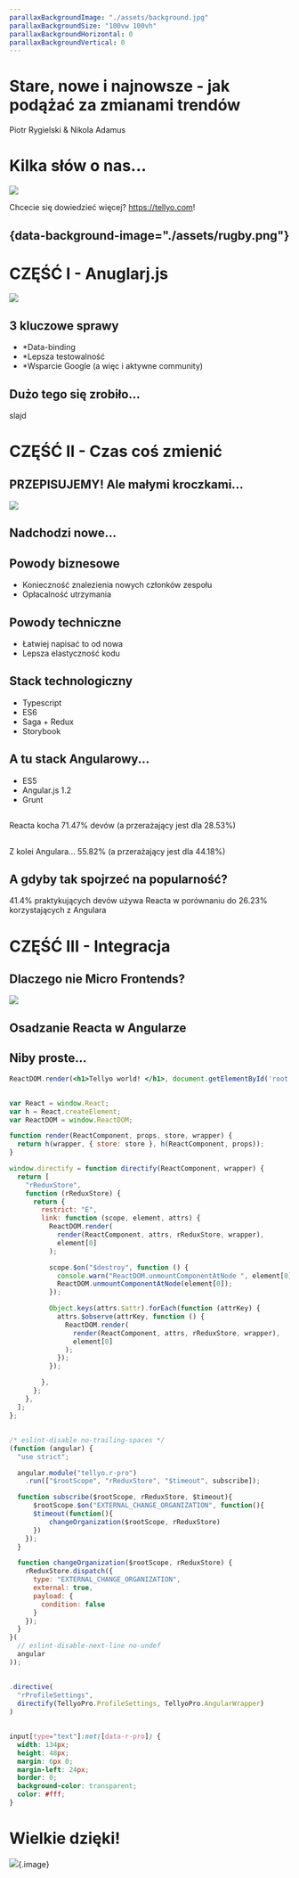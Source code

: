 ```yaml
---
parallaxBackgroundImage: "./assets/background.jpg"
parallaxBackgroundSize: "100vw 100vh"
parallaxBackgroundHorizontal: 0
parallaxBackgroundVertical: 0
---
```


# Stare, nowe i najnowsze - jak podążać za zmianami trendów

Piotr Rygielski & Nikola Adamus

# Kilka słów o nas...

![](assets/signet-logo.png)

Chcecie się dowiedzieć więcej? https://tellyo.com!

## {data-background-image="./assets/rugby.png"}

# CZĘŚĆ I - Anuglarj.js

![](assets/meme.jpg)

## 3 kluczowe sprawy

* *Data-binding
* *Lepsza testowalność
* *Wsparcie Google (a więc i aktywne community)

## Dużo tego się zrobiło...

slajd

# CZĘŚĆ II - Czas coś zmienić

## PRZEPISUJEMY! Ale małymi kroczkami...

![](assets/refactoring.gif)

## Nadchodzi nowe...

## Powody biznesowe

* Konieczność znalezienia nowych członków zespołu
* Opłacalność utrzymania


## Powody techniczne

* Łatwiej napisać to od nowa
* Lepsza elastyczność kodu

## Stack technologiczny

* Typescript
* ES6
* Saga + Redux
* Storybook

## A tu stack Angularowy...

* ES5
* Angular.js 1.2
* Grunt

##

Reacta kocha 71.47% devów (a przerażający jest dla 28.53%)

##

Z kolei Angulara... 55.82% (a przerażający jest dla 44.18%)

## A gdyby tak spojrzeć na popularność?

41.4% praktykujących devów używa Reacta w porównaniu do 26.23% korzystających z Angulara

# CZĘŚĆ III - Integracja

## Dlaczego nie Micro Frontends?

![](assets/microf.png)

## Osadzanie Reacta w Angularze

## Niby proste...

```jsx
ReactDOM.render(<h1>Tellyo world! </h1>, document.getElementById('root'));
```

##

```jsx
var React = window.React;
var h = React.createElement;
var ReactDOM = window.ReactDOM;

function render(ReactComponent, props, store, wrapper) {
  return h(wrapper, { store: store }, h(ReactComponent, props));
}

window.directify = function directify(ReactComponent, wrapper) {
  return [
    "rReduxStore",
    function (rReduxStore) {
      return {
        restrict: "E",
        link: function (scope, element, attrs) {
          ReactDOM.render(
            render(ReactComponent, attrs, rReduxStore, wrapper),
            element[0]
          );

          scope.$on("$destroy", function () {
            console.warn("ReactDOM.unmountComponentAtNode ", element[0]); // to można skasować ;-)
            ReactDOM.unmountComponentAtNode(element[0]);
          });

          Object.keys(attrs.$attr).forEach(function (attrKey) {
            attrs.$observe(attrKey, function () {
              ReactDOM.render(
                render(ReactComponent, attrs, rReduxStore, wrapper),
                element[0]
              );
            });
          });

        },
      };
    },
  ];
};
```

##

```js
/* eslint-disable no-trailing-spaces */
(function (angular) {
  "use strict";

  angular.module("tellyo.r-pro")
    .run(["$rootScope", "rReduxStore", "$timeout", subscribe]);

  function subscribe($rootScope, rReduxStore, $timeout){
      $rootScope.$on("EXTERNAL_CHANGE_ORGANIZATION", function(){
      $timeout(function(){
          changeOrganization($rootScope, rReduxStore)
      })
    });
  }

  function changeOrganization($rootScope, rReduxStore) {
    rReduxStore.dispatch({
      type: "EXTERNAL_CHANGE_ORGANIZATION",
      external: true,
      payload: {
        condition: false
      }
    });
  }
}(
  // eslint-disable-next-line no-undef
  angular
));
```

##

```js
.directive(
  "rProfileSettings",
  directify(TellyoPro.ProfileSettings, TellyoPro.AngularWrapper)
)
```

##


```css
input[type="text"]:not([data-r-pro]) {
  width: 134px;
  height: 48px;
  margin: 6px 0;
  margin-left: 24px;
  border: 0;
  background-color: transparent;
  color: #fff;
}
```

# Wielkie dzięki!

![](assets/thatsall.png){.image}